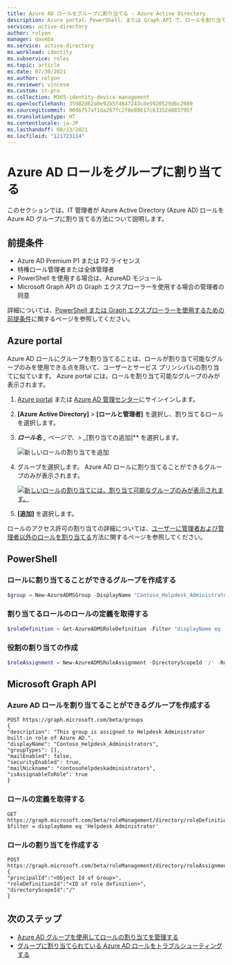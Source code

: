 ```yaml
---
title: Azure AD ロールをグループに割り当てる - Azure Active Directory
description: Azure portal、PowerShell、または Graph API で、ロールを割り当て可能なグループに Azure AD ロールを割り当てます。
services: active-directory
author: rolyon
manager: daveba
ms.service: active-directory
ms.workload: identity
ms.subservice: roles
ms.topic: article
ms.date: 07/30/2021
ms.author: rolyon
ms.reviewer: vincesm
ms.custom: it-pro
ms.collection: M365-identity-device-management
ms.openlocfilehash: 35982d62a0e92b5f4647243cde5920529d6c2989
ms.sourcegitcommit: 0046757af1da267fc2f0e88617c633524883795f
ms.translationtype: HT
ms.contentlocale: ja-JP
ms.lasthandoff: 08/13/2021
ms.locfileid: "121723114"
---
```

# <a name="assign-azure-ad-roles-to-groups"></a>Azure AD ロールをグループに割り当てる

このセクションでは、IT 管理者が Azure Active Directory (Azure AD) ロールを Azure AD グループに割り当てる方法について説明します。

## <a name="prerequisites"></a>前提条件

- Azure AD Premium P1 または P2 ライセンス
- 特権ロール管理者または全体管理者
- PowerShell を使用する場合は、AzureAD モジュール
- Microsoft Graph API の Graph エクスプローラーを使用する場合の管理者の同意

詳細については、[PowerShell または Graph エクスプローラーを使用するための前提条件](prerequisites.md)に関するページを参照してください。

## <a name="azure-portal"></a>Azure portal

Azure AD ロールにグループを割り当てることは、ロールが割り当て可能なグループのみを使用できる点を除いて、ユーザーとサービス プリンシパルの割り当てに似ています。 Azure portal には、ロールを割り当て可能なグループのみが表示されます。

1. [Azure portal](https://portal.azure.com) または [Azure AD 管理センター](https://aad.portal.azure.com)にサインインします。

1. **[Azure Active Directory]**  >  **[ロールと管理者]** を選択し、割り当てるロールを選択します。

1. ***ロール名** _ ページで、> _*[割り当ての追加]** を選択します。

   ![新しいロールの割り当てを追加](./media/groups-assign-role/add-assignment.png)

1. グループを選択します。 Azure AD ロールに割り当てることができるグループのみが表示されます。

    [![新しいロールの割り当てには、割り当て可能なグループのみが表示されます。](./media/groups-assign-role/eligible-groups.png "新しいロールの割り当てには、割り当て可能なグループのみが表示されます。")](./media/groups-assign-role/eligible-groups.png#lightbox)

1. **[追加]** を選択します。

ロールのアクセス許可の割り当ての詳細については、[ユーザーに管理者および管理者以外のロールを割り当てる](../fundamentals/active-directory-users-assign-role-azure-portal.md)方法に関するページを参照してください。

## <a name="powershell"></a>PowerShell

### <a name="create-a-group-that-can-be-assigned-to-role"></a>ロールに割り当てることができるグループを作成する

```powershell
$group = New-AzureADMSGroup -DisplayName "Contoso_Helpdesk_Administrators" -Description "This group is assigned to Helpdesk Administrator built-in role in Azure AD." -MailEnabled $true -SecurityEnabled $true -MailNickName "contosohelpdeskadministrators" -IsAssignableToRole $true 
```

### <a name="get-the-role-definition-for-the-role-you-want-to-assign"></a>割り当てるロールのロールの定義を取得する

```powershell
$roleDefinition = Get-AzureADMSRoleDefinition -Filter "displayName eq 'Helpdesk Administrator'" 
```

### <a name="create-a-role-assignment"></a>役割の割り当ての作成

```powershell
$roleAssignment = New-AzureADMSRoleAssignment -DirectoryScopeId '/' -RoleDefinitionId $roleDefinition.Id -PrincipalId $group.Id 
```

## <a name="microsoft-graph-api"></a>Microsoft Graph API

### <a name="create-a-group-that-can-be-assigned-azure-ad-role"></a>Azure AD ロールを割り当てることができるグループを作成する

```
POST https://graph.microsoft.com/beta/groups
{
"description": "This group is assigned to Helpdesk Administrator built-in role of Azure AD.",
"displayName": "Contoso_Helpdesk_Administrators",
"groupTypes": [],
"mailEnabled": false,
"securityEnabled": true,
"mailNickname": "contosohelpdeskadministrators",
"isAssignableToRole": true
}
```

### <a name="get-the-role-definition"></a>ロールの定義を取得する

```
GET https://graph.microsoft.com/beta/roleManagement/directory/roleDefinitions?$filter = displayName eq 'Helpdesk Administrator'
```

### <a name="create-the-role-assignment"></a>ロールの割り当てを作成する

```
POST https://graph.microsoft.com/beta/roleManagement/directory/roleAssignments
{
"principalId":"<Object Id of Group>",
"roleDefinitionId":"<ID of role definition>",
"directoryScopeId":"/"
}
```
## <a name="next-steps"></a>次のステップ

- [Azure AD グループを使用してロールの割り当てを管理する](groups-concept.md)
- [グループに割り当てられている Azure AD ロールをトラブルシューティングする](groups-faq-troubleshooting.yml)
